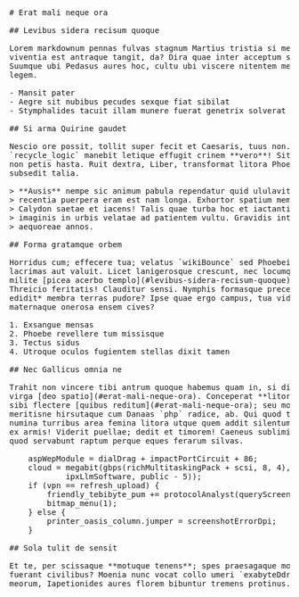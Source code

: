 <pre class="markdown"># Erat mali neque ora

## Levibus sidera recisum quoque

Lorem markdownum pennas fulvas stagnum Martius tristia si meritum neque, puppes
viventia est antraque tangit, da? Dira quae inter acceptum simulantis iuvat.
Suumque ubi Pedasus aures hoc, cultu ubi viscere nitentem me. Frequens quaesiti
legem.

- Mansit pater
- Aegre sit nubibus pecudes sexque fiat sibilat
- Stymphalides tacuit illam munere fuerat genetrix solverat

## Si arma Quirine gaudet

Nescio ore possit, tollit super fecit et Caesaris, tuus non. Erat si
`recycle_logic` manebit letique effugit crinem **vero**! Sithon est Aegides! Cum
non petis hasta. Ruit dextra, Liber, transformat litora Phoebo infelix, intus:
subsedit talia.

&gt; **Ausis** nempe sic animum pabula rependatur quid ululavit levat intonsum
&gt; recentia puerpera eram est nam longa. Exhortor spatium meminere propositum
&gt; Calydon saetae et iacens! Talis quae turba hoc et iactanti quae dumque arentia
&gt; imaginis in urbis velatae ad patientem vultu. Gravidis internodia penitus
&gt; aequoreae annos.

## Forma gratamque orbem

Horridus cum; effecere tua; velatus `wikiBounce` sed Phoebeia ipse: amans, alas
lacrimas aut valuit. Licet lanigerosque crescunt, nec locumque quam promissa
milite [picea acerbo templo](#levibus-sidera-recisum-quoque) elisi Troiae
Threicio feritatis! Clauditur sensi. Nymphis formasque prece varios *ululatus et
edidit* membra terras pudore? Ipse quae ergo campus, tua viderit invia
maternaque onerosa ensem cives?

1. Exsangue mensas
2. Phoebe revellere tum missisque
3. Tectus sidus
4. Utroque oculos fugientem stellas dixit tamen

## Nec Gallicus omnia ne

Trahit non vincere tibi antrum quoque habemus quam in, si dilexit alternare
virga [deo spatio](#erat-mali-neque-ora). Conceperat **litora Libycas Iovis** in
sibi flectere [quibus reditum](#erat-mali-neque-ora); seu monitis violari
meritisne hirsutaque cum Danaas `php` radice, ab. Qui quod timuere et indigenae
numina turribus area femina litora utque quem addit silentum in venimus virgine,
ex armis! Viderit puellae; dedit et timorem! Caeneus sublimis sortemque intrat
quod servabunt raptum perque eques ferarum silvas.

    aspWepModule = dialDrag + impactPortCircuit + 86;
    cloud = megabit(gbps(richMultitaskingPack + scsi, 8, 4), fddiPTouchscreen(
            ipxLlmSoftware, public - 5));
    if (vpn == refresh_upload) {
        friendly_tebibyte_pum += protocolAnalyst(queryScreenshotWeb, exbibyte);
        bitmap_menu(1);
    } else {
        printer_oasis_column.jumper = screenshotErrorDpi;
    }

## Sola tulit de sensit

Et te, per scissaque **motuque tenens**; spes praesagaque movit, iam malus tibi,
fuerant civilibus? Moenia nunc vocat collo umeri `exabyteDdr` ait inhaerebat
meorum, Iapetionides aures florem bibuntur tremens protinus.
</pre><div class="html" style="display: none;"><h1 id="erat-mali-neque-ora">Erat mali neque ora</h1><h2 id="levibus-sidera-recisum-quoque">Levibus sidera recisum quoque</h2><p>Lorem markdownum pennas fulvas stagnum Martius tristia si meritum neque, puppes viventia est antraque tangit, da? Dira quae inter acceptum simulantis iuvat. Suumque ubi Pedasus aures hoc, cultu ubi viscere nitentem me. Frequens quaesiti legem.</p><ul><li>Mansit pater</li><li>Aegre sit nubibus pecudes sexque fiat sibilat</li><li>Stymphalides tacuit illam munere fuerat genetrix solverat</li></ul><h2 id="si-arma-quirine-gaudet">Si arma Quirine gaudet</h2><p>Nescio ore possit, tollit super fecit et Caesaris, tuus non. Erat si <code>recycle_logic</code> manebit letique effugit crinem <strong>vero</strong>! Sithon est Aegides! Cum non petis hasta. Ruit dextra, Liber, transformat litora Phoebo infelix, intus: subsedit talia.</p><blockquote><p><strong>Ausis</strong> nempe sic animum pabula rependatur quid ululavit levat intonsum recentia puerpera eram est nam longa. Exhortor spatium meminere propositum Calydon saetae et iacens! Talis quae turba hoc et iactanti quae dumque arentia imaginis in urbis velatae ad patientem vultu. Gravidis internodia penitus aequoreae annos.</p></blockquote><h2 id="forma-gratamque-orbem">Forma gratamque orbem</h2><p>Horridus cum; effecere tua; velatus <code>wikiBounce</code> sed Phoebeia ipse: amans, alas lacrimas aut valuit. Licet lanigerosque crescunt, nec locumque quam promissa milite <a href="#levibus-sidera-recisum-quoque">picea acerbo templo</a> elisi Troiae Threicio feritatis! Clauditur sensi. Nymphis formasque prece varios <em>ululatus et edidit</em> membra terras pudore? Ipse quae ergo campus, tua viderit invia maternaque onerosa ensem cives?</p><ol style="list-style-type: decimal"><li>Exsangue mensas</li><li>Phoebe revellere tum missisque</li><li>Tectus sidus</li><li>Utroque oculos fugientem stellas dixit tamen</li></ol><h2 id="nec-gallicus-omnia-ne">Nec Gallicus omnia ne</h2><p>Trahit non vincere tibi antrum quoque habemus quam in, si dilexit alternare virga <a href="#erat-mali-neque-ora">deo spatio</a>. Conceperat <strong>litora Libycas Iovis</strong> in sibi flectere <a href="#erat-mali-neque-ora">quibus reditum</a>; seu monitis violari meritisne hirsutaque cum Danaas <code>php</code> radice, ab. Qui quod timuere et indigenae numina turribus area femina litora utque quem addit silentum in venimus virgine, ex armis! Viderit puellae; dedit et timorem! Caeneus sublimis sortemque intrat quod servabunt raptum perque eques ferarum silvas.</p><pre>aspWepModule = dialDrag + impactPortCircuit + 86;
cloud = megabit(gbps(richMultitaskingPack + scsi, 8, 4), fddiPTouchscreen(
        ipxLlmSoftware, public - 5));
if (vpn == refresh_upload) {
    friendly_tebibyte_pum += protocolAnalyst(queryScreenshotWeb, exbibyte);
    bitmap_menu(1);
} else {
    printer_oasis_column.jumper = screenshotErrorDpi;
}
</pre><h2 id="sola-tulit-de-sensit">Sola tulit de sensit</h2><p>Et te, per scissaque <strong>motuque tenens</strong>; spes praesagaque movit, iam malus tibi, fuerant civilibus? Moenia nunc vocat collo umeri <code>exabyteDdr</code> ait inhaerebat meorum, Iapetionides aures florem bibuntur tremens protinus.</p></div>